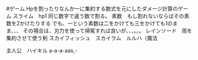 #ゲーム
Hpを割ったりなんか一に集約する数式を元にしたダメージ計算のゲーム
スライム　hp1
同じ数字で違う数で割る。
素数　もし割れないならばその素数を2かけたりする
でも、一という素数は二をかけても三をかけても1のまま、、、
その場合は、刃力を使って掃駕すれば良いが、、、。。。
レインソード　雨を集約させて使う剣
スカイフィッシュ　スカイラム　ルルハ（魔法

主人公　ハイキル
a-a-a-aas,-